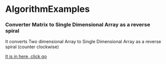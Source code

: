 # AlgorithmExamples


### Converter Matrix to Single Dimensional Array as a reverse spiral 

It converts Two dimensional Array to Single Dimensional Array as a reverse spiral (counter clockwise)

[It is in here, click go ](https://github.com/yusufdeepwork/AlgorithmExamples/blob/master/src/ConverterMatrixToReverseSpiral.java)
